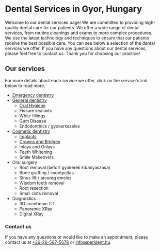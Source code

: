 # Dental Services in Gyor, Hungary

Welcome to our dental services page! We are committed to providing high-quality dental care for our patients. We offer a wide range of dental services, from routine cleanings and exams to more complex procedures. We use the latest technology and techniques to ensure that our patients receive the best possible care. You can see below a selection of the dental services we offer. If you have any questions about our dental services, please feel free to contact us. Thank you for choosing our practice!

## Our services

For more details about each service we offer, click on the service's link below to read more.

- [Emergency dentistry](/dental-services/emergency-dentistry)
- [General dentistry](/dental-services/general-dentistry)
    - [Oral Hygiene](/dental-services/general-dentistry/oral-hygiene)
    - Fissure sealants
    - White fillings
    - Gum Disease
    - Endodonthics / gyokerkezeles
- [Cosmetic dentistry](/dental-services/cosmetic-dentistry)
    - [Implants](/dental-services/cosmetic-dentistry/implants)
    - [Crowns and Bridges](/dental-services/cosmetic-dentistry/crowns-and-bridges)
    - Inlays and Onlays
    - Teeth Whitening
    - Smile Makeovers
- Oral surgery
    - Root removal (betort gyokerek kibanyaszasa)
    - Bone grafting / csontpotlas
    - Sinus lift / arcureg emeles
    - Wisdom teeth removal
    - Root resection
    - Small cists removal
- Diagnostics
    - 3D conebeam CT
    - Panoramic XRay
    - Digital XRay

### Contact us

If you have any questions or would like to make an appointment, please contact us at [+36-20-567-5678](tel:+36-20-567-5678) or [info@perident.hu](mailto:info@perident.hu).
